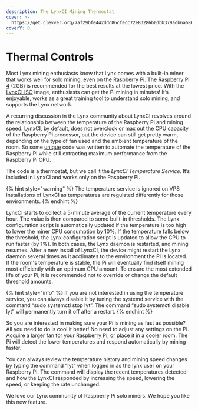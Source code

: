 ```yaml
---
description: The LynxCI Mining Thermostat
cover: >-
  https://get.clevver.org/7af29bfe442ddd86cfecc72e83286b0dbb379adb6a680cd32ef417157838e7c0.png
coverY: 0
---
```


# Thermal Controls

Most Lynx mining enthusiasts know that Lynx comes with a built-in miner that works well for solo mining, even on the Raspberry Pi. The [Raspberry Pi 4](https://www.raspberrypi.org/products/raspberry-pi-4-model-b/) (2GB) is recommended for the best results at the lowest price. With the [LynxCI ISO](https://github.com/getlynx/LynxCI/releases/tag/v27-ISO) image, enthusiasts can get the Pi mining in minutes! It’s enjoyable, works as a great training tool to understand solo mining, and supports the Lynx network.

A recurring discussion in the Lynx community about LynxCI revolves around the relationship between the temperature of the Raspberry Pi and mining speed. LynxCI, by default, does not overclock or max out the CPU capacity of the Raspberry Pi processor, but the device can still get pretty warm, depending on the type of fan used and the ambient temperature of the room. So some [unique](https://github.com/getlynx/LynxCI/blob/c4c47abe35578db6a72c5e8871312745e06dcd89/install.sh#L228) code was written to automate the temperature of the Raspberry Pi while still extracting maximum performance from the Raspberry Pi CPU.

The code is a thermostat, but we call it the _LynxCI Temperature Service_. It’s included in LynxCI and works only on the Raspberry Pi.

{% hint style="warning" %}
The temperature service is ignored on VPS installations of LynxCI as temperatures are regulated differently for those environments.
{% endhint %}

LynxCI starts to collect a 5-minute average of the current temperature every hour. The value is then compared to some built-in thresholds. The Lynx configuration script is automatically updated if the temperature is too high to lower the miner CPU consumption by 10%. If the temperature falls below the threshold, the Lynx configuration script is updated to allow the CPU to run faster (by 1%). In both cases, the Lynx daemon is restarted, and mining resumes. After a new install of LynxCI, the device might restart the Lynx daemon several times as it acclimates to the environment the Pi is located. If the room's temperature is stable, the Pi will eventually find itself mining most efficiently with an optimum CPU amount. To ensure the most extended life of your Pi, it is recommended not to override or change the default threshold amounts.

{% hint style="info" %}
If you are not interested in using the temperature service, you can always disable it by tuning the systemd service with the command “sudo systemctl stop lyt”. The command “sudo systemctl disable lyt” will permanently turn it off after a restart.
{% endhint %}

So you are interested in making sure your Pi is mining as fast as possible? All you need to do is cool it better! No need to adjust any settings on the Pi. Acquire a larger fan for your Raspberry Pi, or place it in a cooler room. The Pi will detect the lower temperatures and respond automatically by mining faster.

You can always review the temperature history and mining speed changes by typing the command “lyt” when logged in as the lynx user on your Raspberry Pi. The command will display the recent temperatures detected and how the LynxCI responded by increasing the speed, lowering the speed, or keeping the rate unchanged.

We love our Lynx community of Raspberry Pi solo miners. We hope you like this new feature.

